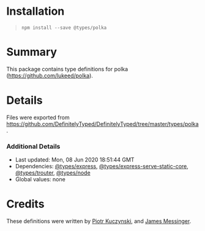 # Installation
> `npm install --save @types/polka`

# Summary
This package contains type definitions for polka (https://github.com/lukeed/polka).

# Details
Files were exported from https://github.com/DefinitelyTyped/DefinitelyTyped/tree/master/types/polka.

### Additional Details
 * Last updated: Mon, 08 Jun 2020 18:51:44 GMT
 * Dependencies: [@types/express](https://npmjs.com/package/@types/express), [@types/express-serve-static-core](https://npmjs.com/package/@types/express-serve-static-core), [@types/trouter](https://npmjs.com/package/@types/trouter), [@types/node](https://npmjs.com/package/@types/node)
 * Global values: none

# Credits
These definitions were written by [Piotr Kuczynski](https://github.com/pkuczynski), and [James Messinger](https://github.com/JamesMessinger).
